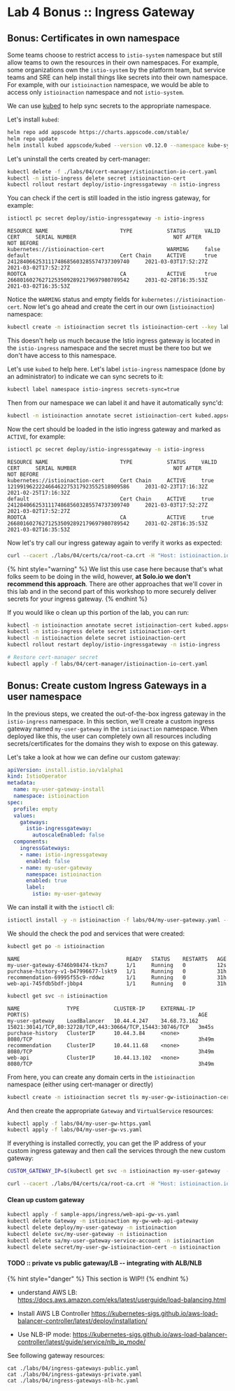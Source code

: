 # Lab 4 Bonus :: Ingress Gateway


## Bonus: Certificates in own namespace

Some teams choose to restrict access to `istio-system` namespace but still allow teams to own the resources in their own namespaces. For example, some organizations own the `istio-system` by the platform team, but service teams and SRE can help install things like secrets into their own namespace. For example, with our `istioinaction` namespace, we would be able to access only `istioinaction` namespace and not `istio-system`. 

We can use [kubed](https://appscode.com/products/kubed/v0.11.0/guides/config-syncer/intra-cluster/) to help sync secrets to the appropriate namespace.

Let's install `kubed`:

```bash
helm repo add appscode https://charts.appscode.com/stable/
helm repo update
helm install kubed appscode/kubed --version v0.12.0 --namespace kube-system
```

Let's uninstall the certs created by cert-manager:

```bash
kubectl delete -f ./labs/04/cert-manager/istioinaction-io-cert.yaml
kubectl -n istio-ingress delete secret istioinaction-cert
kubectl rollout restart deploy/istio-ingressgateway -n istio-ingress
```

You can check if the cert is still loaded in the istio ingress gateway, for example:

```bash
istioctl pc secret deploy/istio-ingressgateway -n istio-ingress 
```

```
RESOURCE NAME                       TYPE           STATUS      VALID CERT     SERIAL NUMBER                               NOT AFTER                NOT BEFORE
kubernetes://istioinaction-cert                    WARMING     false                                                                               
default                             Cert Chain     ACTIVE      true           241284066253111748685603285574737309740     2021-03-03T17:52:27Z     2021-03-02T17:52:27Z
ROOTCA                              CA             ACTIVE      true           266801602762712535092892179697980789542     2031-02-28T16:35:53Z     2021-03-02T16:35:53Z
```

Notice the `WARMING` status and empty fields for `kubernetes://istioinaction-cert`. Now let's go ahead and create the cert in our own (`istioinaction`) namespace:

```bash
kubectl create -n istioinaction secret tls istioinaction-cert --key labs/04/certs/istioinaction.io.key --cert labs/04/certs/istioinaction.io.crt
```

This doesn't help us much because the Istio ingress gateway is located in the `istio-ingress` namespace and the secret must be there too but we don't have access to this namespace.

Let's use `kubed` to help here. Let's label `istio-ingress` namespace (done by an administrator) to indicate we can sync secrets to it:

```bash
kubectl label namespace istio-ingress secrets-sync=true
```

Then from our namespace we can label it and have it automatically sync'd:

```bash
kubectl -n istioinaction annotate secret istioinaction-cert kubed.appscode.com/sync="secrets-sync=true"
```

Now the cert should be loaded in the istio ingress gateway and marked as `ACTIVE`, for example:

```bash
istioctl pc secret deploy/istio-ingressgateway -n istio-ingress 
```

```
RESOURCE NAME                       TYPE           STATUS     VALID CERT     SERIAL NUMBER                               NOT AFTER                NOT BEFORE
kubernetes://istioinaction-cert     Cert Chain     ACTIVE     true           121991962222466462275317923552518909586     2031-02-23T17:16:32Z     2021-02-25T17:16:32Z
default                             Cert Chain     ACTIVE     true           241284066253111748685603285574737309740     2021-03-03T17:52:27Z     2021-03-02T17:52:27Z
ROOTCA                              CA             ACTIVE     true           266801602762712535092892179697980789542     2031-02-28T16:35:53Z     2021-03-02T16:35:53Z
```

Now let's try call our ingress gateway again to verify it works as expected:

```bash
curl --cacert ./labs/04/certs/ca/root-ca.crt -H "Host: istioinaction.io" https://istioinaction.io --resolve istioinaction.io:443:$GATEWAY_IP
```

{% hint style="warning" %}
We list this use case here because that's what folks seem to be doing in the wild, however, **at Solo.io we don't recommend this approach**. There are other approaches that we'll cover in this lab and in the second part of this workshop to more securely deliver secrets for your ingress gateway.
{% endhint %}


If you would like o clean up this portion of the lab, you can run:

```bash
kubectl -n istioinaction annotate secret istioinaction-cert kubed.appscode.com/sync-
kubectl -n istio-ingress delete secret istioinaction-cert
kubectl -n istioinaction delete secret istioinaction-cert
kubectl rollout restart deploy/istio-ingressgateway -n istio-ingress

# Restore cert-manager secret
kubectl apply -f labs/04/cert-manager/istioinaction-io-cert.yaml

```

## Bonus: Create custom Ingress Gateways in a user namespace

In the previous steps, we created the out-of-the-box ingress gateway in the `istio-ingress` namespace. In this section, we'll create a custom ingress gateway named `my-user-gateway` in the `istioinaction` namespace. When deployed like this, the user can completely own all resources including secrets/certificates for the domains they wish to expose on this gateway.

Let's take a look at how we can define our custom gateway:

```yaml
apiVersion: install.istio.io/v1alpha1
kind: IstioOperator
metadata:
  name: my-user-gateway-install
  namespace: istioinaction
spec:
  profile: empty
  values:
    gateways:
      istio-ingressgateway:
        autoscaleEnabled: false
  components:
    ingressGateways:
    - name: istio-ingressgateway
      enabled: false    
    - name: my-user-gateway
      namespace: istioinaction
      enabled: true
      label:
        istio: my-user-gateway
```

We can install it with the `istioctl` cli:

```bash
istioctl install -y -n istioinaction -f labs/04/my-user-gateway.yaml --revision 1-8-3
```

We should the check the pod and services that were created:

```bash
kubectl get po -n istioinaction
```

```
NAME                                  READY   STATUS    RESTARTS   AGE
my-user-gateway-6746b98474-tkzn7      1/1     Running   0          12s
purchase-history-v1-b47996677-lskt9   1/1     Running   0          31h
recommendation-69995f55c9-rddwz       1/1     Running   0          31h
web-api-745fdb5bdf-jbbp4              1/1     Running   0          31h
```

```bash
kubectl get svc -n istioinaction
```

```
NAME               TYPE           CLUSTER-IP     EXTERNAL-IP    PORT(S)                                                      AGE
my-user-gateway    LoadBalancer   10.44.4.247    34.68.73.162   15021:30141/TCP,80:32728/TCP,443:30664/TCP,15443:30746/TCP   3m45s
purchase-history   ClusterIP      10.44.3.84     <none>         8080/TCP                                                     3h49m
recommendation     ClusterIP      10.44.11.68    <none>         8080/TCP                                                     3h49m
web-api            ClusterIP      10.44.13.102   <none>         8080/TCP                                                     3h49m
```


From here, you can create any domain certs in the `istioinaction` namespace (either using cert-manager or directly)

```bash
kubectl create -n istioinaction secret tls my-user-gw-istioinaction-cert --key labs/04/certs/istioinaction.io.key --cert labs/04/certs/istioinaction.io.crt
```

And then create the appropriate `Gateway` and `VirtualService` resources:

```bash
kubectl apply -f labs/04/my-user-gw-https.yaml
kubectl apply -f labs/04/my-user-gw-vs.yaml
```

If everything is installed correctly, you can get the IP address of your custom ingress gateway and then call the services through the new custom gateway:

```bash
CUSTOM_GATEWAY_IP=$(kubectl get svc -n istioinaction my-user-gateway  -o jsonpath="{.status.loadBalancer.ingress[0].ip}")
```

```bash
curl --cacert ./labs/04/certs/ca/root-ca.crt -H "Host: istioinaction.io" https://istioinaction.io --resolve istioinaction.io:443:$CUSTOM_GATEWAY_IP
```

#### Clean up custom gateway

```bash
kubectl apply -f sample-apps/ingress/web-api-gw-vs.yaml
kubectl delete Gateway -n istioinaction my-gw-web-api-gateway 
kubectl delete deploy/my-user-gateway -n istioinaction
kubectl delete svc/my-user-gateway -n istioinaction
kubectl delete sa/my-user-gateway-service-account -n istioinaction
kubectl delete secret/my-user-gw-istioinaction-cert -n istioinaction
```


####  TODO :: private vs public gateway/LB -- integrating with ALB/NLB


{% hint style="danger" %}
This section is WIP!!
{% endhint %}

* understand AWS LB: 
  https://docs.aws.amazon.com/eks/latest/userguide/load-balancing.html

* Install AWS LB Controller
  https://kubernetes-sigs.github.io/aws-load-balancer-controller/latest/deploy/installation/

* Use NLB-IP mode: 
  https://kubernetes-sigs.github.io/aws-load-balancer-controller/latest/guide/service/nlb_ip_mode/

See following gateway resources:

```
cat ./labs/04/ingress-gateways-public.yaml
cat ./labs/04/ingress-gateways-private.yaml
cat ./labs/04/ingress-gateways-nlb-hc.yaml
```
